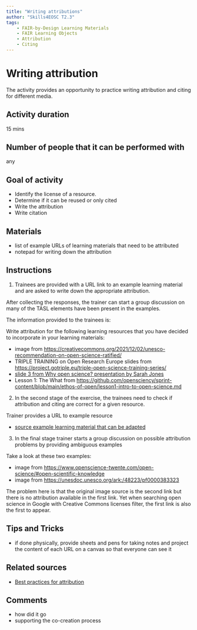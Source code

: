 ```yaml
---
title: "Writing attributions"
author: "Skills4EOSC T2.3"
tags: 
    - FAIR-by-Design Learning Materials
    - FAIR Learning Objects
    - Attribution
    - Citing
---
```


# Writing attribution

The activity provides an opportunity to practice writing attribution and citing for different media. 

## Activity duration

15 mins

## Number of people that it can be performed with

any

## Goal of activity

- Identify the license of a resource.
- Determine if it can be reused or only cited
- Write the attribution
- Write citation

## Materials
- list of example URLs of learning materials that need to be attributed 
- notepad for writing down the attribution

## Instructions

1. Trainees are provided with a URL link to an example learning material and are asked to write down the appropriate attribution. 

After collecting the responses, the trainer can start a group discussion on many of the TASL elements have been present in the examples.

The information provided to the trainees is:

Write attribution for the following learning resources that you have decided to incorporate in your learning materials:

- image from https://creativecommons.org/2021/12/02/unesco-recommendation-on-open-science-ratified/
- TRIPLE TRAINING on Open Research Europe slides from https://project.gotriple.eu/triple-open-science-training-series/
- [slide 3 from Why open science? presentation by Sarah Jones](https://slideplayer.com/slide/12073970/)
- Lesson 1: The What from https://github.com/opensciency/sprint-content/blob/main/ethos-of-open/lesson1-intro-to-open-science.md

2. In the second stage of the exercise, the trainees need to check if attribution and citing are correct for a given resource.

Trainer provides a URL to example resource

- [source example learning material that can be adapted](./attribution_example.md)

3. In the final stage trainer starts a group discussion on possible attribution problems by providing ambiguous examples

Take a look at these two examples:

- image from https://www.openscience-twente.com/open-science/#open-scientific-knowledge
- image from https://unesdoc.unesco.org/ark:/48223/pf0000383323

The problem here is that the original image source is the second link but there is no attribution available in the first link. Yet when searching open science in Google with Creative Commons licenses filter, the first link is also the first to appear.

## Tips and Tricks
- if done physically, provide sheets and pens for taking notes and project the content of each URL on a canvas so that everyone can see it

## Related sources
- [Best practices for attribution](https://wiki.creativecommons.org/wiki/best_practices_for_attribution)

## Comments
- how did it go
- supporting the co-creation process